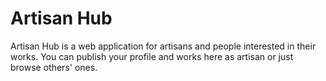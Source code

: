 # Artisan Hub
Artisan Hub is a web application for artisans and people interested in their works.
You can publish your profile and works here as artisan or just browse others' ones.
